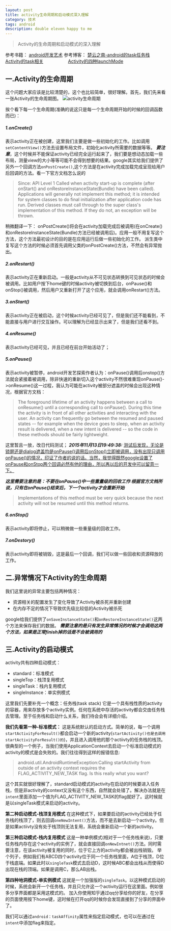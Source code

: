 ```yaml
---
layout: post
title: activity生命周期和启动模式深入理解
category: 技术
tags: android
description: double eleven happy to me
---
```


>Activity的生命周期和启动模式的深入理解

参考书籍： [android开发艺术](http://lemonjing.github.io/2015/11/06/book-list-of-2015.html#Android开发艺术探索)
参考博客： [楚云之南-android的task任务栈](http://www.cnblogs.com/CSU-PL/p/3794280.html)
　　　　　 [Activity的task相关](http://blog.csdn.net/liuhe688/article/details/6761337)
　　　　　 [Activity的四种launchMode ](http://blog.csdn.net/liuhe688/article/details/6754323)


## 一.Activity的生命周期

这个问题大家应该是比较清楚的，这个也比较简单，很好理解。首先，我们先来看一张Activity的生命周期图。
![activity生命周期](http://7xjtan.com1.z0.glb.clouddn.com/activity_lifecycle.png)

挨个看下每一个生命周期(准确的说这只是每一个生命周期开始的时候的回调函数而已)：

##### 1.onCreate()

表示activity正在被创建，这里我们主要是做一些初始化的工作。比如调用`setContentView()`方法去设置布局文件，初始化activity所需要的数据等等。
***要注意***，这个时候并不能保证activity已经完全运行起来了，我们要是想动态加载一些布局，测量view的大小等等可能不会得到想要的结果。google其实给我们提供了另外一个回调方法`onPostCreate()`,这个方法是在activity完成加载完成呈现给用户后回调的方法。看一下官方文档怎么说的

>Since: API Level 1
>Called when activity start-up is complete (after onStart() and onRestoreInstanceState(Bundle) have been called). Applications will generally not implement this method; it is intended for system classes to do final initialization after application code has run.
Derived classes must call through to the super class's implementation of this method. If they do not, an exception will be thrown.

稍微翻译一下：
onPostCreate()将会在activity加载完成后被调用(在onCreate()和onRestoreInstanceState(Bundle)方法已经被调用后)。应用一般不用复写这个方法，这个方法最初设计的目的是在应用运行后做一些初始化的工作。
派生类中复写这个方法的时候必须首先调用父类的onPostCreate()方法，不然会有异常抛出。

##### 2.onRestart()

表示activity正在重新启动。一般是activity从不可见状态转换到可见状态的时候会被调用。比如用户按下home键的时候activity被切换到后台，onPause()和onStop()被调用，然后用户又重新打开了这个应用，就会调用onRestart()方法。

##### 3.onStart()

表示activity正在被启动，这个时候activity已经可见了，但是我们还不能看到，不能直接与用户进行交互操作。可以理解为已经显示出来了，但是我们还看不到。

##### 4.onResume()

表示activity已经可见，并且已经在前台开始活动了；

##### 5.onPause()

表示activity被暂停，android开发艺探索作者认为：onPause()调用后onstop()方法就会紧接着被调用，除非快速的重新切入这个activity不然很难重现onPause()->onResume()这一过程，我认为可能在activity被部分遮盖的时候会出现这种情况，根据官方文档：

>The foreground lifetime of an activity happens between a call to onResume() until a corresponding call to onPause(). During this time the activity is in front of all other activities and interacting with the user. An activity can frequently go between the resumed and paused states -- for example when the device goes to sleep, when an activity result is delivered, when a new intent is delivered -- so the code in these methods should be fairly lightweight.

这里暂且一放，改日代码测试；
***2015年11月13日19:49:38:***
<u>测试后发现，无论是锁屏还是dialog遮盖均是onPause()调用后onStop()立即被调用，没有出现只调用onPause()的情况，印证了作者的说的话。当然，我觉得既然google设置了onPause和onStop两个回调必然有他的理由，所以再以后的开发中可以留意一下。</u>



***这里需要注意的是：不要在onPause()中一些重量级的回收工作 根据官方文档所说，只有在onPause()结束后，下一个activity才会重新开始***

>Implementations of this method must be very quick because the next activity will not be resumed until this method returns.

##### 6.onStop()

表示activity即将停止，可以稍微做一些重量级的回收工作。

##### 7.onDestory()

表示activity即将被销毁，这是最后一个回调，我们可以做一些回收和资源释放的工作。

## 二.异常情况下Activity的生命周期

我们这里说的异常主要包括两种情况：
 - 资源相关的配置发生了变化导致了Activity被杀死并重新创建
 - 在内存不足的情况下导致优先级比较低的Activity被杀死

google给我们提供了`onSaveInstanceState()`和`onRestoreInstanceState()`这两个方法来保存我们的数据。
***需要注意的是只有发生异常情况的时候才会调用这两个方法，如果是正常finish掉的话是不会被调用的***

## 三.Activity的启动模式

activity共有四种启动模式：
- standard：标准模式
- singleTop：栈顶复用模式
- singleTask：栈内复用模式
- singleInstance：单实例模式

这里我们先要补充一个概念：任务栈(task stack)
它是一个具有栈性质的activity的容器，用来存放多个activity实例。任何在系统中存活的activity都会交由任务栈去管理。至于任务栈和启动什么关系，我们待会会有详细介绍。

**我们先看第一种-标准模式：**
这是系统默认的启动方式。简单的说，每一个调用`startActivityForResult()`都会启动一个新的activity(`startActivity()也是去调用startActivityForResult()的`)，并且进入调用他的那个actiivty的任务栈的栈顶。
很典型的一个例子，当我们使用ApplicationContext去启动一个标准启动模式的activity的模式是会失败的。我们往往得到这样的报错信息:

>android.util.AndroidRuntimeException:Calling startActivity from outside of an activity context requires the FLAG_ACTIVITY_NEW_TASK flag. Is this really what you want?

这个其实就很好理解了，standard启动模式的activity在启动的时候要进入任务栈，但是非activity的context又没有这个东西，自然就会处错了。解决办法就是在`intent`里面添加一个值为FLAG_ACTIVITY_NEW_TASK的flag就好了。这时候就是以singleTask模式来启动的activity。

**第二种启动模式-栈顶复用模式**
在这种模式下，如果要启动的activity已经处于任务栈的栈顶了，则去回调`oneNewIntent()`方法，而不是去新启动一个activity。但是如果actiivty没有处于栈顶则无法复用，系统会重新启动一个新的activity。

**第三种启动模式-栈内复用模式**
这是一种单例模式(相对于一个任务栈来说)，只要任务栈内存在这个activity的实例了，就会直接回调`onNewIntnet()`方法。同时需要注意，在该activity被复用的同时，位于它上方的activity都会被出栈销毁。
举个列子，例如我们有ABCD四个activity位于同一个任务栈里面，A位于栈顶，D位于栈底端。如果此时以`singleTask`模式去启动D，这时候ABC都会出栈从而使得D出现在栈的顶端。如果是调用C，那么AB出栈。

**第四种地洞模式-单实例模式**
这就是一个加强版的`singleTask`。以这种模式启动的时候，系统会新开一个任务栈，并且只允许这一个activity运行在这里面。例如很多分享界面都是采用这模式的。
加入你使用知乎通过qq分享给你的好友，在分享的页面使用按下home键，这时候在打开qq的时候你会发现直接到了分享的界面中了。

我们可以通过`android：taskAffinity`属性来指定启动模式，也可以在通过在`intent`中添加flag来指定。









